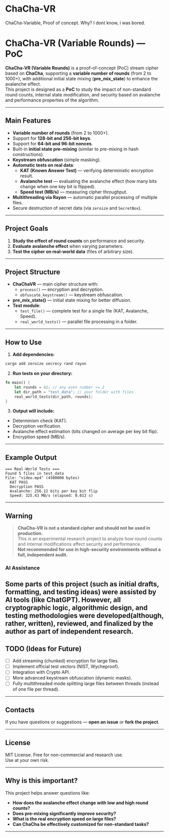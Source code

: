 # ChaCha-VR
ChaCha-Variable, Proof of concept. Why? I dont know, i was bored.

# ChaCha-VR (Variable Rounds) — PoC

**ChaCha-VR (Variable Rounds)** is a proof-of-concept (PoC) stream cipher based on **ChaCha**, supporting a **variable number of rounds** (from 2 to 1000+), with additional initial state mixing (**pre_mix_state**) to enhance the avalanche effect.  
This project is designed as a **PoC** to study the impact of non-standard round counts, internal state modification, and security based on avalanche and performance properties of the algorithm.

---

## Main Features

- **Variable number of rounds** (from 2 to 1000+).
- Support for **128-bit and 256-bit keys**.
- Support for **64-bit and 96-bit nonces**.
- Built-in **initial state pre-mixing** (similar to pre-mixing in hash constructions).
- **Keystream obfuscation** (simple masking).
- **Automatic tests on real data**:
  - **KAT (Known Answer Test)** — verifying deterministic encryption result.
  - **Avalanche test** — evaluating the avalanche effect (how many bits change when one key bit is flipped).
  - **Speed test (MB/s)** — measuring cipher throughput.
- **Multithreading via Rayon** — automatic parallel processing of multiple files.
- Secure destruction of secret data (via `zeroize` and `SecretBox`).

---

## Project Goals

1. **Study the effect of round counts** on performance and security.
2. **Evaluate avalanche effect** when varying parameters.
3. **Test the cipher on real-world data** (files of arbitrary size).

---

## Project Structure

- **ChaChaVR** — main cipher structure with:
  - `process()` — encryption and decryption.
  - `obfuscate_keystream()` — keystream obfuscation.
- **pre_mix_state()** — initial state mixing for better diffusion.
- **Test module**:
  - `test_file()` — complete test for a single file (KAT, Avalanche, Speed).
  - `real_world_tests()` — parallel file processing in a folder.

---

## How to Use

1. **Add dependencies:**
```bash
cargo add zeroize secrecy rand rayon
```

2. **Run tests on your directory:**
```rust
fn main() {
    let rounds = 42; // any even number >= 2
    let dir_path = "test_data"; // your folder with files
    real_world_tests(dir_path, rounds);
}
```

3. **Output will include:**
- Determinism check (KAT).
- Decryption verification.
- Avalanche effect estimation (bits changed on average per key bit flip).
- Encryption speed (MB/s).

---

## Example Output

```text
=== Real-World Tests ===
Found 5 files in test_data
File: "video.mp4" (4500000 bytes)
  KAT PASS
  Decryption PASS
  Avalanche: 256.12 bits per key bit flip
  Speed: 325.43 MB/s (elapsed: 0.013 s)
```

---

## Warning

> **ChaCha-VR is not a standard cipher and should not be used in production.**  
> This is an experimental research project to analyze how round counts and internal modifications affect security and performance.  
> **Not recommended for use in high-security environments without a full, independent audit.**

### AI Assistance

Some parts of this project (such as initial drafts, formatting, and testing ideas) were assisted by AI tools (like ChatGPT). However, all cryptographic logic, algorithmic design, and testing methodologies were developed(although, rather, written), reviewed, and finalized by the author as part of independent research.
---

## TODO (Ideas for Future)

- [ ] Add streaming (chunked) encryption for large files.
- [ ] Implement official test vectors (NIST, Wycheproof).
- [ ] Integration with Crypto API.
- [ ] More advanced keystream obfuscation (dynamic masks).
- [ ] Fully multithreaded mode splitting large files between threads (instead of one file per thread).

---

## Contacts

If you have questions or suggestions — **open an issue** or **fork the project**.

---

## License

MIT License. Free for non-commercial and research use.  
Use at your own risk.

---

## Why is this important?

This project helps answer questions like:

- **How does the avalanche effect change with low and high round counts?**
- **Does pre-mixing significantly improve security?**
- **What is the real encryption speed on large files?**
- **Can ChaCha be effectively customized for non-standard tasks?**

---